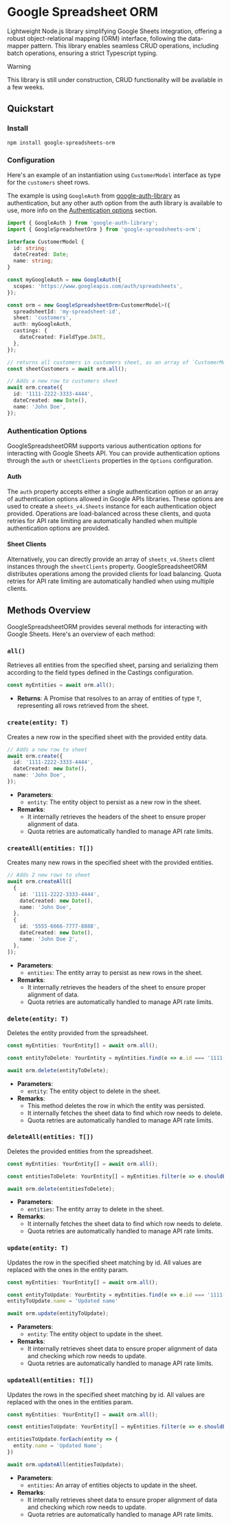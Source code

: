 # Google Spreadsheet ORM

Lightweight Node.js library simplifying Google Sheets integration, offering a robust
object-relational mapping (ORM) interface, following the data-mapper pattern.
This library enables seamless CRUD operations, including batch operations, ensuring a strict Typescript typing.

> [!WARNING]  
> This library is still under construction, CRUD functionality will be available in a few weeks.

## Quickstart

### Install

```shell
npm install google-spreadsheets-orm
```

### Configuration

Here's an example of an instantiation using `CustomerModel` interface as type for the `customers` sheet rows.

The example is using `GoogleAuth` from [google-auth-library](https://github.com/googleapis/google-auth-library-nodejs)
as authentication, but any other auth option from the auth library is available to use, more info on the
[Authentication options](#authentication-options) section.

```typescript
import { GoogleAuth } from 'google-auth-library';
import { GoogleSpreadsheetOrm } from 'google-spreadsheets-orm';

interface CustomerModel {
  id: string;
  dateCreated: Date;
  name: string;
}

const myGoogleAuth = new GoogleAuth({
  scopes: 'https://www.googleapis.com/auth/spreadsheets',
});

const orm = new GoogleSpreadsheetOrm<CustomerModel>({
  spreadsheetId: 'my-spreadsheet-id',
  sheet: 'customers',
  auth: myGoogleAuth,
  castings: {
    dateCreated: FieldType.DATE,
  },
});

// returns all customers in customers sheet, as an array of `CustomerModel`
const sheetCustomers = await orm.all();

// Adds a new row to customers sheet
await orm.create({
  id: '1111-2222-3333-4444',
  dateCreated: new Date(),
  name: 'John Doe',
});
```

### Authentication Options

GoogleSpreadsheetORM supports various authentication options for interacting with Google Sheets API. You can provide
authentication options through the `auth` or `sheetClients` properties in the `Options` configuration.

#### Auth

The `auth` property accepts either a single authentication option or an array of authentication options allowed in
Google APIs libraries. These options are used to create a `sheets_v4.Sheets` instance for each authentication object
provided. Operations are load-balanced across these clients, and quota retries for API rate limiting are automatically
handled when multiple authentication options are provided.

#### Sheet Clients

Alternatively, you can directly provide an array of `sheets_v4.Sheets` client instances through the `sheetClients`
property. GoogleSpreadsheetORM distributes operations among the provided clients for load balancing. Quota retries for
API rate limiting are automatically handled when using multiple clients.

## Methods Overview

GoogleSpreadsheetORM provides several methods for interacting with Google Sheets. Here's an overview of each method:

### `all()`

Retrieves all entities from the specified sheet, parsing and serializing them according to the field types defined in
the Castings configuration.

```typescript
const myEntities = await orm.all();
```

- **Returns**: A Promise that resolves to an array of entities of type `T`, representing all rows retrieved from the
  sheet.

### `create(entity: T)`

Creates a new row in the specified sheet with the provided entity data.

```typescript
// Adds a new row to sheet
await orm.create({
  id: '1111-2222-3333-4444',
  dateCreated: new Date(),
  name: 'John Doe',
});
```

- **Parameters**:
  - `entity`: The entity object to persist as a new row in the sheet.
- **Remarks**:
  - It internally retrieves the headers of the sheet to ensure proper alignment of data.
  - Quota retries are automatically handled to manage API rate limits.

### `createAll(entities: T[])`

Creates many new rows in the specified sheet with the provided entities.

```typescript
// Adds 2 new rows to sheet
await orm.createAll([
  {
    id: '1111-2222-3333-4444',
    dateCreated: new Date(),
    name: 'John Doe',
  },
  {
    id: '5555-6666-7777-8888',
    dateCreated: new Date(),
    name: 'John Doe 2',
  },
]);
```

- **Parameters**:
  - `entities`: The entity array to persist as new rows in the sheet.
- **Remarks**:
  - It internally retrieves the headers of the sheet to ensure proper alignment of data.
  - Quota retries are automatically handled to manage API rate limits.

### `delete(entity: T)`

Deletes the entity provided from the spreadsheet.

```typescript
const myEntities: YourEntity[] = await orm.all();

const entityToDelete: YourEntity = myEntities.find(e => e.id === '1111-2222-3333-4444');

await orm.delete(entityToDelete);
```

- **Parameters**:
  - `entity`: The entity object to delete in the sheet.
- **Remarks**:
  - This method deletes the row in which the entity was persisted.
  - It internally fetches the sheet data to find which row needs to delete.
  - Quota retries are automatically handled to manage API rate limits.

### `deleteAll(entities: T[])`

Deletes the provided entities from the spreadsheet.

```typescript
const myEntities: YourEntity[] = await orm.all();

const entitiesToDelete: YourEntity[] = myEntities.filter(e => e.shouldBeDeleted());

await orm.delete(entitiesToDelete);
```

- **Parameters**:
  - `entities`: The entity array to delete in the sheet.
- **Remarks**:
  - It internally fetches the sheet data to find which row needs to delete.
  - Quota retries are automatically handled to manage API rate limits.

### `update(entity: T)`

Updates the row in the specified sheet matching by id. All values are replaced with the ones in the entity param.

```typescript
const myEntities: YourEntity[] = await orm.all();

const entityToUpdate: YourEntity = myEntities.find(e => e.id === '1111-2222-3333-4444');
entityToUpdate.name = 'Updated name'

await orm.update(entityToUpdate);
```

- **Parameters**:
  - `entity`: The entity object to update in the sheet.
- **Remarks**:
  - It internally retrieves sheet data to ensure proper alignment of data and checking which row needs to update.
  - Quota retries are automatically handled to manage API rate limits.

### `updateAll(entities: T[])`

Updates the rows in the specified sheet matching by id. All values are replaced with the ones in the entities param.

```typescript
const myEntities: YourEntity[] = await orm.all();

const entitiesToUpdate: YourEntity[] = myEntities.filter(e => e.shouldBeDeleted());

entitiesToUpdate.forEach(entity => {
  entity.name = 'Updated Name';
})

await orm.updateAll(entitiesToUpdate);
```

- **Parameters**:
  - `entities`: An array of entities objects to update in the sheet.
- **Remarks**:
  - It internally retrieves sheet data to ensure proper alignment of data and checking which row needs to update.
  - Quota retries are automatically handled to manage API rate limits.
